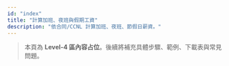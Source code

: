 ```yaml
---
id: "index"
title: "計算加班、夜班與假期工資"
description: "依合同/CCNL 計算加班、夜班、節假日薪資。"
---
```


> 本頁為 **Level-4 區內容占位**。後續將補充具體步驟、範例、下載表與常見問題。
